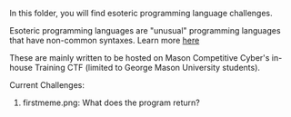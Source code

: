 In this folder, you will find esoteric programming language challenges.

Esoteric programming languages are "unusual" programming languages that have non-common syntaxes. Learn more [here](https://en.wikipedia.org/wiki/Esoteric_programming_language)

These are mainly written to be hosted on Mason Competitive Cyber's in-house Training CTF (limited to George Mason University students).

Current Challenges:
1. firstmeme.png: What does the program return?
